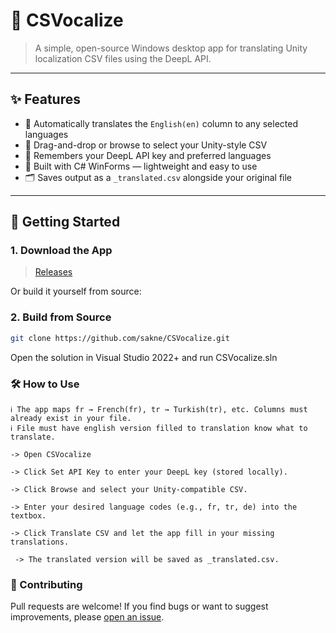 # 📘 CSVocalize

> A simple, open-source Windows desktop app for translating Unity localization CSV files using the DeepL API.

---

## ✨ Features

- 🧠 Automatically translates the `English(en)` column to any selected languages
- 📁 Drag-and-drop or browse to select your Unity-style CSV
- 💾 Remembers your DeepL API key and preferred languages
- 🧪 Built with C# WinForms — lightweight and easy to use
- 🗂 Saves output as a `_translated.csv` alongside your original file

---

## 🚀 Getting Started

### 1. Download the App
> [Releases](https://github.com/sakne/CSVocalize/releases)

Or build it yourself from source:

### 2. Build from Source
```bash
git clone https://github.com/sakne/CSVocalize.git
```
Open the solution in Visual Studio 2022+ and run CSVocalize.sln

### 🛠 How to Use
```
ℹ️ The app maps fr → French(fr), tr → Turkish(tr), etc. Columns must already exist in your file.
ℹ️ File must have english version filled to translation know what to translate.

-> Open CSVocalize

-> Click Set API Key to enter your DeepL key (stored locally).

-> Click Browse and select your Unity-compatible CSV.

-> Enter your desired language codes (e.g., fr, tr, de) into the textbox.

-> Click Translate CSV and let the app fill in your missing translations.

 -> The translated version will be saved as _translated.csv.
```

### 🤝 Contributing

Pull requests are welcome! If you find bugs or want to suggest improvements, please [open an issue](https://github.com/sakne/CSVocalize/issues).  
